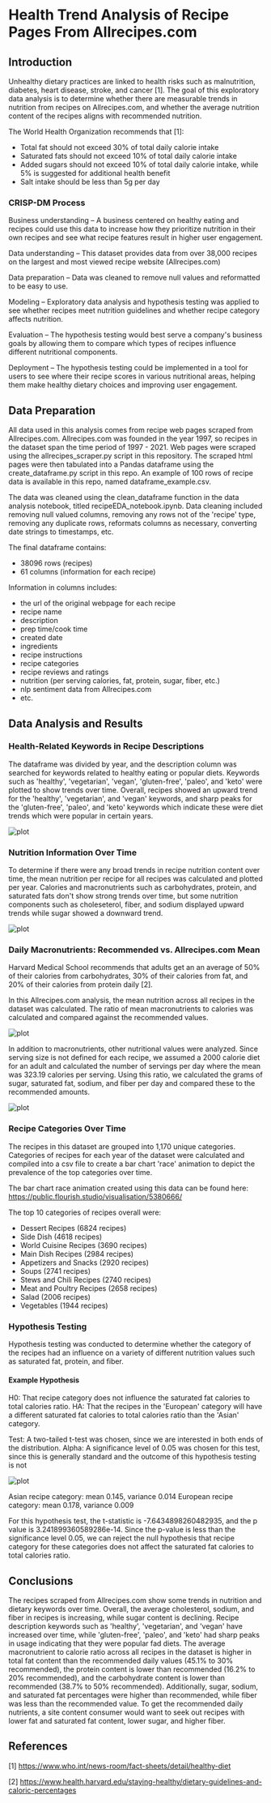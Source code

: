 # Health Trend Analysis of Recipe Pages From Allrecipes.com

## Introduction

Unhealthy dietary practices are linked to health risks such as malnutrition, diabetes, heart disease, stroke, and cancer [1]. The goal of this exploratory data analysis is to determine whether there are measurable trends in nutrition from recipes on Allrecipes.com, and whether the average nutrition content of the recipes aligns with recommended nutrition. 

The World Health Organization recommends that [1]:

* Total fat should not exceed 30% of total daily calorie intake
* Saturated fats should not exceed 10% of total daily calorie intake 
* Added sugars should not exceed 10% of total daily calorie intake, while 5% is suggested for additional health benefit
* Salt intake should be less than 5g per day


### CRISP-DM Process

Business understanding – A business centered on healthy eating and recipes could use this data to increase how they prioritize nutrition in their own recipes and see what recipe features result in higher user engagement.

Data understanding – This dataset provides data from over 38,000 recipes on the largest and most viewed recipe website (Allrecipes.com)

Data preparation – Data was cleaned to remove null values and reformatted to be easy to use. 

Modeling – Exploratory data analysis and hypothesis testing was applied to see whether recipes meet nutrition guidelines and whether recipe category affects nutrition.

Evaluation – The hypothesis testing would best serve a company's business goals by allowing them to compare which types of recipes influence different nutritional components.

Deployment – The hypothesis testing could be implemented in a tool for users to see where their recipe scores in various nutritional areas, helping them make healthy dietary choices and improving user engagement.


## Data Preparation

All data used in this analysis comes from recipe web pages scraped from Allrecipes.com. Allrecipes.com was founded in the year 1997, so recipes in the dataset span the time period of 1997 - 2021. Web pages were scraped using the allrecipes_scraper.py script in this repository. The scraped html pages were then tabulated into a Pandas dataframe using the create_dataframe.py script in this repo. An example of 100 rows of recipe data is available in this repo, named dataframe_example.csv.

The data was cleaned using the clean_dataframe function in the data analysis notebook, titled recipeEDA_notebook.ipynb. Data cleaning included removing null valued columns, removing any rows not of the 'recipe' type, removing any duplicate rows, reformats columns as necessary, converting date strings to timestamps, etc. 

The final dataframe contains: 
* 38096 rows (recipes)
* 61 columns (information for each recipe)

Information in columns includes:
* the url of the original webpage for each recipe
* recipe name
* description
* prep time/cook time
* created date
* ingredients
* recipe instructions
* recipe categories
* recipe reviews and ratings
* nutrition (per serving calories, fat, protein, sugar, fiber, etc.)
* nlp sentiment data from Allrecipes.com
* etc.


## Data Analysis and Results

### Health-Related Keywords in Recipe Descriptions

The dataframe was divided by year, and the description column was searched for keywords related to healthy eating or popular diets. Keywords such as 'healthy', 'vegetarian', 'vegan', 'gluten-free', 'paleo', and 'keto' were plotted to show trends over time. Overall, recipes showed an upward trend for the 'healthy', 'vegetarian', and 'vegan' keywords, and sharp peaks for the 'gluten-free', 'paleo', and 'keto' keywords which indicate these were diet trends which were popular in certain years. 

![plot](./figures/healthwords.png)

### Nutrition Information Over Time

To determine if there were any broad trends in recipe nutrition content over time, the mean nutrition per recipe for all recipes was calculated and plotted per year. Calories and macronutrients such as carbohydrates, protein, and saturated fats don't show strong trends over time, but some nutrition components such as choleseterol, fiber, and sodium displayed upward trends while sugar showed a downward trend. 

![plot](./figures/nutrition_fit.png)

### Daily Macronutrients: Recommended vs. Allrecipes.com Mean

Harvard Medical School recommends that adults get an an average of 50% of their calories from carbohydrates, 30% of their calories from fat, and 20% of their calories from protein daily [2].

In this Allrecipes.com analysis, the mean nutrition across all recipes in the dataset was calculated. The ratio of mean macronutrients to calories was calculated and compared against the recommended values.



![plot](./figures/daily_recommended.png)



In addition to macronutrients, other nutritional values were analyzed. Since serving size is not defined for each recipe, we assumed a 2000 calorie diet for an adult and calculated the number of servings per day where the mean was 323.19 calories per serving. Using this ratio, we calculated the grams of sugar, saturated fat, sodium, and fiber per day and compared these to the recommended amounts.



![plot](./figures/sugar_fat_salt_fiber.png) 



### Recipe Categories Over Time

The recipes in this dataset are grouped into 1,170 unique categories. Categories of recipes for each year of the dataset were calculated and compiled into a csv file to create a bar chart 'race' animation to depict the prevalence of the top categories over time.

The bar chart race animation created using this data can be found here: https://public.flourish.studio/visualisation/5380666/

The top 10 categories of recipes overall were: 

* Dessert Recipes (6824 recipes)
* Side Dish (4618 recipes)
* World Cuisine Recipes (3690 recipes)
* Main Dish Recipes (2984 recipes)
* Appetizers and Snacks (2920 recipes)
* Soups (2741 recipes)
* Stews and Chili Recipes (2740 recipes)
* Meat and Poultry Recipes (2658 recipes)
* Salad (2006 recipes)
* Vegetables (1944 recipes)


### Hypothesis Testing

Hypothesis testing was conducted to determine whether the category of the recipes had an influence on a variety of different nutrition values such as saturated fat, protein, and fiber. 

#### Example Hypothesis

H0: That recipe category does not influence the saturated fat calories to total calories ratio.
HA: That the recipes in the 'European' category will have a different saturated fat calories to total calories ratio than the 'Asian' category.

Test: A two-tailed t-test was chosen, since we are interested in both ends of the distribution.
Alpha: A significance level of 0.05 was chosen for this test, since this is generally standard and the outcome of this hypothesis testing is not 

![plot](./figures/hypothesis2.png)  

Asian recipe category: mean 0.145, variance 0.014
European recipe category: mean 0.178, variance 0.009

For this hypothesis test, the t-statistic is -7.6434898260482935, and the p value is 3.241899360589286e-14.
Since the p-value is less than the significance level 0.05, we can reject the null hypothesis that recipe category for these categories does not affect the saturated fat calories to total calories ratio. 


## Conclusions

The recipes scraped from Allrecipes.com show some trends in nutrition and dietary keywords over time. Overall, the average cholesterol, sodium, and fiber in recipes is increasing, while sugar content is declining. Recipe description keywords such as 'healthy', 'vegetarian', and 'vegan' have increased over time, while 'gluten-free', 'paleo', and 'keto' had sharp peaks in usage indicating that they were popular fad diets. The average macronutrient to calorie ratio across all recipes in the dataset is higher in total fat content than the recommended daily values (45.1% to 30% recommended), the protein content is lower than recommended (16.2% to 20% recommended), and the carbohydrate content is lower than recommended (38.7% to 50% recommended). Additionally, sugar, sodium, and saturated fat percentages were higher than recommended, while fiber was less than the recommended value. To get the recommended daily nutrients, a site content consumer would want to seek out recipes with lower fat and saturated fat content, lower sugar, and higher fiber. 

## References

[1] https://www.who.int/news-room/fact-sheets/detail/healthy-diet

[2] https://www.health.harvard.edu/staying-healthy/dietary-guidelines-and-caloric-percentages

